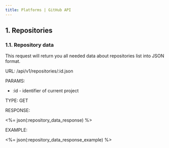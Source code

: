 ```yaml
---
title: Platforms | GitHub API
---
```


## 1. Repositories

### 1.1. Repository data

This request will return you all needed data about repositories list into JSON format.

URL: /api/v1/repositories/:id.json

PARAMS:

* :id - identifier of current project

TYPE: GET

RESPONSE:

<%= json(:repository_data_response) %>

EXAMPLE:

<%= json(:repository_data_response_example) %>

